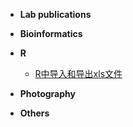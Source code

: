 * **Lab publications**

* **Bioinformatics**

* **R**
  - [R中导入和导出xls文件](<BLOG/Bioinformatics/Rstation/R中导入和导出xls文件.md>)
  
* **Photography**

* **Others**
